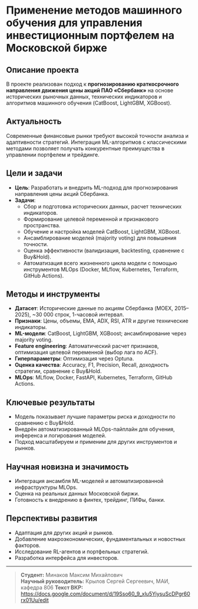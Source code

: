 # Применение методов машинного обучения для управления инвестиционным портфелем на Московской бирже

## Описание проекта

В проекте реализован подход к **прогнозированию краткосрочного направления движения цены акций ПАО «Сбербанк»** на основе исторических рыночных данных, технических индикаторов и алгоритмов машинного обучения (CatBoost, LightGBM, XGBoost).

## Актуальность

Современные финансовые рынки требуют высокой точности анализа и адаптивности стратегий. Интеграция ML-алгоритмов с классическими методами позволяет получать конкурентные преимущества в управлении портфелем и трейдинге.

## Цели и задачи

- **Цель**: Разработать и внедрить ML-подход для прогнозирования направления цены акций Сбербанка.
- **Задачи**:
    - Сбор и подготовка исторических данных, расчет технических индикаторов.
    - Формирование целевой переменной и признакового пространства.
    - Обучение и настройка моделей CatBoost, LightGBM, XGBoost.
    - Ансамблирование моделей (majority voting) для повышения точности.
    - Оценка эффективности (валидизация, backtesting, сравнение с Buy&Hold).
    - Автоматизация всего жизненного цикла модели с помощью инструментов MLOps (Docker, MLflow, Kubernetes, Terraform, GitHub Actions).

## Методы и инструменты

- **Датасет**: Исторические данные по акциям Сбербанка (MOEX, 2015–2025), ~30 000 строк, 1-часовой интервал.
- **Признаки**: Цены, объемы, EMA, ADX, RSI, ATR и другие технические индикаторы.
- **ML-модели**: CatBoost, LightGBM, XGBoost; ансамблирование через majority voting.
- **Feature engineering**: Автоматический расчет признаков, оптимизация целевой переменной (выбор лага по ACF).
- **Гиперпараметры**: Оптимизация через Optuna.
- **Оценка качества**: Accuracy, F1, Precision, Recall, доходность стратегии, сравнение с Buy&Hold.
- **MLOps**: MLflow, Docker, FastAPI, Kubernetes, Terraform, GitHub Actions.

## Ключевые результаты

- Модель показывает лучшие параметры риска и доходности по сравнению с Buy&Hold.
- Внедрён автоматизированный MLOps-пайплайн для обучения, инференса и логирования моделей.
- Подход масштабируем и применим для других инструментов и рынков.

## Научная новизна и значимость

- Интеграция ансамбля ML-моделей и автоматизированной инфраструктуры MLOps.
- Оценка на реальных данных Московской биржи.
- Готовность к внедрению в финтех, трейдинг, ПИФы, банки.

## Перспективы развития

- Адаптация для других акций и рынков.
- Добавление макроэкономических, фундаментальных и новостных факторов.
- Исследование RL-агентов и портфельных стратегий.
- Разработка интерфейса для инвесторов.

---

> **Студент:** Минаков Максим Михайлович  
> **Научный руководитель:** Крылов Сергей Сергеевич, МАИ, кафедра 806
> **Текст ВКР:** https://docs.google.com/document/d/19Sso60_9_xlu5YiysuScDPgr60rx01Uu/edit
